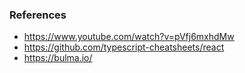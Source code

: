### References

* https://www.youtube.com/watch?v=pVfj6mxhdMw
* https://github.com/typescript-cheatsheets/react
* https://bulma.io/